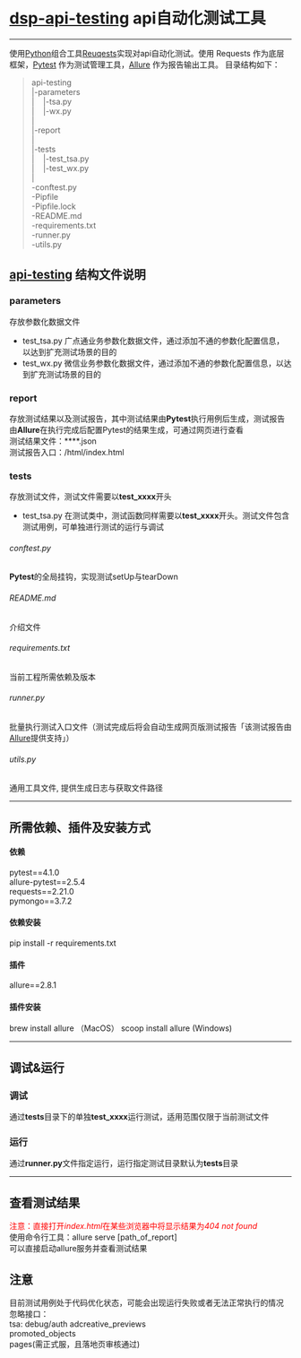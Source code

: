 # [dsp-api-testing](https://github.com/gaozhao1989/dsp-api-test) api自动化测试工具

------
使用[Python](https://www.python.org)组合工具[Reuqests](https://github.com/requests/requests)实现对api自动化测试。使用 Requests 作为底层框架，[Pytest](https://docs.pytest.org/en/latest/) 作为测试管理工具，[Allure](http://allure.qatools.ru) 作为报告输出工具。
目录结构如下：

>  api-testing<br>
>   |-parameters<br>
>   |&nbsp;&nbsp;&nbsp;&nbsp;|-tsa.py<br>
>   |&nbsp;&nbsp;&nbsp;&nbsp;|-wx.py<br>
>   |<br>
>   |-report<br>
>   |<br>
>   |-tests<br>
>   |&nbsp;&nbsp;&nbsp;&nbsp;|-test_tsa.py<br>
>   |&nbsp;&nbsp;&nbsp;&nbsp;|-test_wx.py<br>
>   |<br>
>   -conftest.py<br>
>   -Pipfile<br>
>   -Pipfile.lock<br>
>   -README.md<br>
>   -requirements.txt<br>
>   -runner.py<br>
>   -utils.py<br>

## [api-testing](https://github.com/gaozhao1989/dsp-api-test) 结构文件说明
### parameters
存放参数化数据文件
* test_tsa.py
广点通业务参数化数据文件，通过添加不通的参数化配置信息，以达到扩充测试场景的目的
* test_wx.py
微信业务参数化数据文件，通过添加不通的参数化配置信息，以达到扩充测试场景的目的
### report
存放测试结果以及测试报告，其中测试结果由**Pytest**执行用例后生成，测试报告由**Allure**在执行完成后配置Pytest的结果生成，可通过网页进行查看<br>
测试结果文件：****.json<br>
测试报告入口：/html/index.html
### tests
存放测试文件，测试文件需要以**test_xxxx**开头
* test_tsa.py
在测试类中，测试函数同样需要以**test_xxxx**开头。测试文件包含测试用例，可单独进行测试的运行与调试
###### conftest.py
**Pytest**的全局挂钩，实现测试setUp与tearDown
###### README.md
介绍文件
###### requirements.txt
当前工程所需依赖及版本
###### runner.py
批量执行测试入口文件（测试完成后将会自动生成网页版测试报告「该测试报告由[Allure](http://allure.qatools.ru)提供支持」）
###### utils.py
通用工具文件, 提供生成日志与获取文件路径

------

## 所需依赖、插件及安装方式
#### 依赖
pytest==4.1.0<br>
allure-pytest==2.5.4<br>
requests==2.21.0<br>
pymongo==3.7.2<br>
#### 依赖安装
pip install -r requirements.txt
#### 插件
allure==2.8.1
#### 插件安装
brew install allure （MacOS）
scoop install allure (Windows)

------

## 调试&运行
### 调试
通过**tests**目录下的单独**test_xxxx**运行测试，适用范围仅限于当前测试文件
### 运行
通过**runner.py**文件指定运行，运行指定测试目录默认为**tests**目录

------

## 查看测试结果
<span style="color:red">注意：直接打开*index.html*在某些浏览器中将显示结果为*404 not found*</span><br>
使用命令行工具：allure serve [path_of_report]<br>
可以直接启动allure服务并查看测试结果

## 注意
目前测试用例处于代码优化状态，可能会出现运行失败或者无法正常执行的情况<br>
忽略接口：<br>
tsa:
    debug/auth
    adcreative_previews<br>
    promoted_objects<br>
    pages(需正式服，且落地页审核通过)<br>